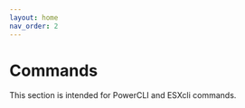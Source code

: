 ```yaml
---
layout: home
nav_order: 2
---
```


Commands
=======

This section is intended for PowerCLI and ESXcli commands.
